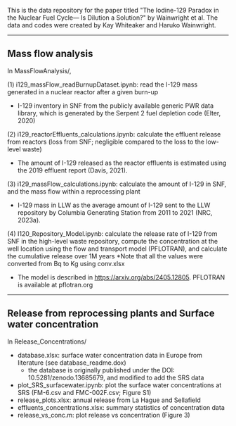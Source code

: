 This is the data repository for the paper titled "The Iodine-129 Paradox in the Nuclear Fuel Cycle— Is Dilution a Solution?" by Wainwright et al. The data and codes were created by Kay Whiteaker and Haruko Wainwright.

-------------------
Mass flow analysis
-------------------
In MassFlowAnalysis/,

(1) i129_massFlow_readBurnupDataset.ipynb: read the I-129 mass generated in a nuclear reactor after a given burn-up
* I-129 inventory in SNF from the publicly available generic PWR data library, which is generated by the Serpent 2 fuel depletion code (Elter, 2020)

(2) i129_reactorEffluents_calculations.ipynb: calculate the effluent release from reactors (loss from SNF; negligible compared to the loss to the low-level waste)
* The amount of I-129 released as the reactor effluents is estimated using the 2019 effluent report (Davis, 2021).

(3) i129_massFlow_calculations.ipynb: calculate the amount of I-129 in SNF, and the mass flow within a reprocessing plant
* I-129 mass in LLW as the average amount of I-129 sent to the LLW repository by Columbia Generating Station from 2011 to 2021 (NRC, 2023a).

(4) I120_Repository_Model.ipynb: calculate the release rate of I-129 from SNF in the high-level waste repository, compute the concentration at the well location using the flow and transport model (PFLOTRAN), and calculate the cumulative release over 1M years
*Note that all the values were converted from Bq to Kg using conv.xlsx
* The model is described in https://arxiv.org/abs/2405.12805. PFLOTRAN is available at pflotran.org

-----------------------------------------------------------------
Release from reprocessing plants and Surface water concentration
-----------------------------------------------------------------
In Release_Concentrations/
- database.xlsx: surface water concentration data in Europe from literature (see database_readme.dox)
  * the database is originally published under the DOI: 10.5281/zenodo.13685679, and modified to add the SRS data 
- plot_SRS_surfacewater.ipynb: plot the surface water concentrations at SRS (FM-6.csv and FMC-002F.csv; Figure S1)
- release_plots.xlsx: annual release from La Hague and Sellafield
- effluents_concentrations.xlsx: summary statistics of concentration data
- release_vs_conc.m: plot release vs concentration (Figure 3) 

